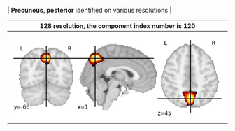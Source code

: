 


| **Precuneus, posterior** identified on various resolutions |

| 128 resolution, the component index number is 120|  
|:---:|  
| ![Component 128](../128/final/120.jpg "From component 128: Precuneus, posterior") |